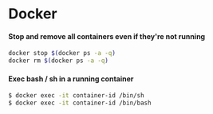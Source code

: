 # Docker

#### Stop and remove all containers even if they're not running
```bash
docker stop $(docker ps -a -q)
docker rm $(docker ps -a -q)
```

#### Exec bash / sh in a running container

```bash
$ docker exec -it container-id /bin/sh 
$ docker exec -it container-id /bin/bash
```

